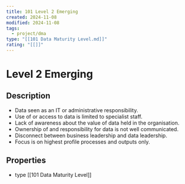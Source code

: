 ```yaml
---
title: 101 Level 2 Emerging
created: 2024-11-08
modified: 2024-11-08
tags:
  - project/dma
type: "[[101 Data Maturity Level.md]]"
rating: "[[]]"
---
```

# Level 2 Emerging

## Description

- Data seen as an IT or administrative responsibility.
- Use of or access to data is limited to specialist staff.
- Lack of awareness about the value of data held in the organisation.
- Ownership of and responsibility for data is not well communicated.
- Disconnect between business leadership and data leadership.
- Focus is on highest profile processes and outputs only.
## Properties
- type [[101 Data Maturity Level]]

